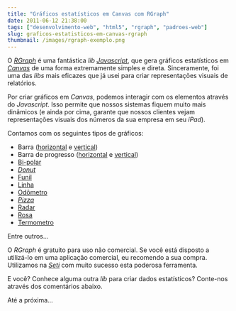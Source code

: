 ```yaml
---
title: "Gráficos estatísticos em Canvas com RGraph"
date: 2011-06-12 21:38:00
tags: ["desenvolvimento-web", "html5", "rgraph", "padroes-web"]
slug: graficos-estatisticos-em-canvas-rgraph
thumbnail: /images/rgraph-exemplo.png
---
```


O [_RGraph_] é uma fantástica _lib_ [*Javascript*][], que gera
gráficos estatísticos em [*Canvas*][] de uma forma extremamente simples
e direta. Sinceramente, foi uma das _libs_ mais eficazes que já usei
para criar representações visuais de relatórios.

Por criar gráficos em _Canvas_, podemos interagir com os elementos
através do _Javascript_. Isso permite que nossos sistemas fiquem muito
mais dinâmicos (e ainda por cima, garante que nossos clientes vejam
representações visuais dos números da sua empresa em seu _iPad_).

Contamos com os seguintes tipos de gráficos:

- Barra ([horizontal][] e [vertical][])
- Barra de progresso ([horizontal][1] e [vertical][2])
- [Bi-polar][]
- [*Donut*][]
- [Funil][]
- [Linha][]
- [Odômetro][]
- [*Pizza*][]
- [Radar][]
- [Rosa][]
- [Termometro][]

Entre outros…

O _RGraph_ é gratuito para uso não comercial. Se você está disposto a
utilizá-lo em uma aplicação comercial, eu recomendo a sua compra.
Utilizamos na [*Seti*][] com muito sucesso esta poderosa ferramenta.

E você? Conhece alguma outra _lib_ para criar dados estatísticos?
Conte-nos através dos comentários abaixo.

Até a próxima…

[*web*]: /tag/desenvolvimento-web.html "Leia mais sobre Web"
[_rgraph_]: http://www.rgraph.net/ "RGraph: HTML5 canvas graph library based on the HTML5 canvas tag"
[*javascript*]: /tag/javascript.html "Leia mais sobre Javascript"
[*canvas*]: /tag/html5.html "Leia mais sobre HTML5"
[horizontal]: http://www.rgraph.net/examples/hbar.html "Veja exemplo de gráfico de barra horizontal"
[vertical]: http://www.rgraph.net/examples/bar.html "Veja exemplo de gráfico de barra vertical"
[1]: http://www.rgraph.net/examples/hprogress.html "Veja exemplo de barra de progresso horizontal"
[2]: http://www.rgraph.net/examples/vprogress.html "Veja exemplo de barra de progresso vertical"
[bi-polar]: http://www.rgraph.net/examples/bipolar.html "Veja exemplo de gráfico bipolar"
[*donut*]: http://www.rgraph.net/examples/donut.html "Veja exemplo de gráfico de donut"
[funil]: http://www.rgraph.net/examples/funnel.html "Veja exemplo de gráfico de funil"
[linha]: http://www.rgraph.net/examples/line.html "Veja exemplo de gráfico de linha"
[odômetro]: http://www.rgraph.net/examples/odo.html "Veja exemplo de gráfico de odômetro"
[*pizza*]: http://www.rgraph.net/examples/pie.html "Veja exemplo de gráfico em pizza"
[radar]: http://www.rgraph.net/examples/tradar.html "Veja exemplo de gráfico em forma de radar"
[rosa]: http://www.rgraph.net/examples/rose.html "Veja exemplo de gráfico de rosa"
[termometro]: http://www.rgraph.net/examples/thermometer.html "Veja exemplo de gráfico em forma de termometro"
[*seti*]: http://www.setinet.com.br/ "Seti - Internet Controlada"
